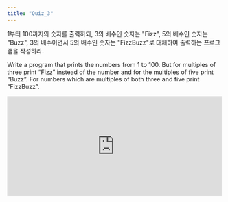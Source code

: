 ```yaml
---
title: "Quiz_3"
---
```


1부터 100까지의 숫자를 출력하되, 3의 배수인 숫자는 "Fizz", 5의 배수인 숫자는 "Buzz", 3의 배수이면서 5의 배수인 숫자는 "FizzBuzz"로 대체하여 출력하는 프로그램을 작성하라.

Write a program that prints the numbers from 1 to 100. But for multiples of three print “Fizz” instead of the number and for the multiples of five print “Buzz”. For numbers which are multiples of both three and five print “FizzBuzz”.

<iframe src="https://www.facebook.com/plugins/post.php?href=https%3A%2F%2Fwww.facebook.com%2Fboundless.X%2Fposts%2Fpfbid0YSHrmzTyKLcJshrHf5iVSYM5tSaLcAXADQj8pstDSYXmXSyLRbRz2nep96x7ifoKl&show_text=true&width=500&is_preview=true" width="500" height="233" style="border:none;overflow:hidden" scrolling="no" frameborder="0" allowfullscreen="true" allow="autoplay; clipboard-write; encrypted-media; picture-in-picture; web-share"></iframe>
